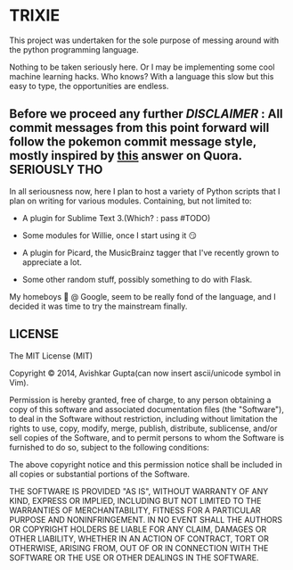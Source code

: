 TRIXIE
======

This project was undertaken for the sole purpose of messing around with the python programming language.

Nothing to be taken seriously here. Or I may be implementing some cool machine learning hacks. Who knows? With a language this slow but this easy to type, the opportunities are endless.


**Before we proceed any further**
*DISCLAIMER* : All commit messages from this point forward will follow the pokemon commit message style, mostly inspired by [this](http://qr.ae/adzyy) answer on Quora.
SERIOUSLY THO
-------------

In all seriousness now, here I plan to host a variety of Python scripts that I plan on writing for various modules. Containing, but not limited to:

* A plugin for Sublime Text 3.(Which? : pass #TODO)

* Some modules for Willie, once I start using it :smirk:

* A plugin for Picard, the MusicBrainz tagger that I've recently grown to appreciate a lot.

* Some other random stuff, possibly something to do with Flask.

My homeboys :metal: @ Google, seem to be really fond of the language, and I decided it was time to try the mainstream finally.


LICENSE
-------

The MIT License (MIT)

Copyright © 2014, Avishkar Gupta(can now insert ascii/unicode symbol in Vim).

Permission is hereby granted, free of charge, to any person obtaining a copy
of this software and associated documentation files (the "Software"), to deal
in the Software without restriction, including without limitation the rights
to use, copy, modify, merge, publish, distribute, sublicense, and/or sell
copies of the Software, and to permit persons to whom the Software is
furnished to do so, subject to the following conditions:

The above copyright notice and this permission notice shall be included in
all copies or substantial portions of the Software.

THE SOFTWARE IS PROVIDED "AS IS", WITHOUT WARRANTY OF ANY KIND, EXPRESS OR
IMPLIED, INCLUDING BUT NOT LIMITED TO THE WARRANTIES OF MERCHANTABILITY,
FITNESS FOR A PARTICULAR PURPOSE AND NONINFRINGEMENT. IN NO EVENT SHALL THE
AUTHORS OR COPYRIGHT HOLDERS BE LIABLE FOR ANY CLAIM, DAMAGES OR OTHER
LIABILITY, WHETHER IN AN ACTION OF CONTRACT, TORT OR OTHERWISE, ARISING FROM,
OUT OF OR IN CONNECTION WITH THE SOFTWARE OR THE USE OR OTHER DEALINGS IN
THE SOFTWARE.
